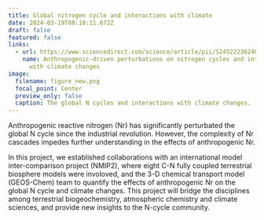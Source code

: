 ```yaml
---
title: Global nitrogen cycle and interactions with climate
date: 2024-03-19T08:18:11.672Z
draft: false
featured: false
links:
  - url: https://www.sciencedirect.com/science/article/pii/S245222362400018X
    name: Anthropogenic-driven perturbations on nitrogen cycles and interactions
      with climate changes
image:
  filename: figure_new.png
  focal_point: Center
  preview_only: false
  caption: The global N cycles and interactions with climate changes.
---
```

Anthropogenic reactive nitrogen (Nr) has significantly perturbated the global N cycle since the industrial revolution. However, the complexity of Nr cascades impedes further understanding in the effects of anthropogenic Nr. 

I﻿n this project, w﻿e established collaborations with an international model inter-comparison project (NMIP2), where eight C-N fully coupled terrestrial biosphere models were involoved, and the 3-D chemical transport model (GEOS-Chem) team to quantify the effects of anthropogenic Nr on the global N cycle and climate changes. This project will bridge the disciplines among terrestrial biogeochemistry, atmospheric chemistry and climate sciences, and provide new insights to the N-cycle community. 